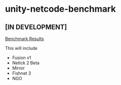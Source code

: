 # unity-netcode-benchmark

## [IN DEVELOPMENT]

[Benchmark Results](https://colorful-flyaway-e2f.notion.site/Netcode-Benchmark-f431976feb014ce48e030786f116e403?pvs=4)

This will include
- Fusion v1
- Netick 2 Beta
- Mirror
- Fishnet 3
- NGO
